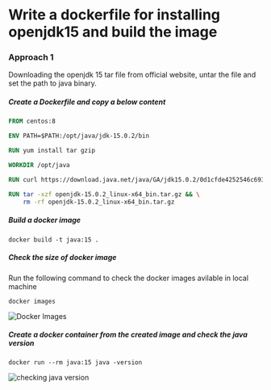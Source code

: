 # Write a dockerfile for installing openjdk15 and build the image

### Approach 1
Downloading the openjdk 15 tar file from official website, untar the file and set the path to java binary.

##### Create a Dockerfile and copy a  below content

```Dockerfile
FROM centos:8

ENV PATH=$PATH:/opt/java/jdk-15.0.2/bin

RUN yum install tar gzip

WORKDIR /opt/java

RUN curl https://download.java.net/java/GA/jdk15.0.2/0d1cfde4252546c6931946de8db48ee2/7/GPL/openjdk-15.0.2_linux-x64_bin.tar.gz -o openjdk-15.0.2_linux-x64_bin.tar.gz

RUN tar -xzf openjdk-15.0.2_linux-x64_bin.tar.gz && \
    rm -rf openjdk-15.0.2_linux-x64_bin.tar.gz
```
##### Build a docker image
```
docker build -t java:15 .
```
##### Check the size of docker image
Run the following command to check the docker images avilable in local machine
```
docker images
```
![Docker Images](https://github.com/vigneshsweekaran/vigneshsweekaran.github.io/blob/master/docker/tutorials/images/openjdk-15-docker-images.png)

##### Create a docker container from the created image and check the java version
```Docker
docker run --rm java:15 java -version
```
![checking java version]()
